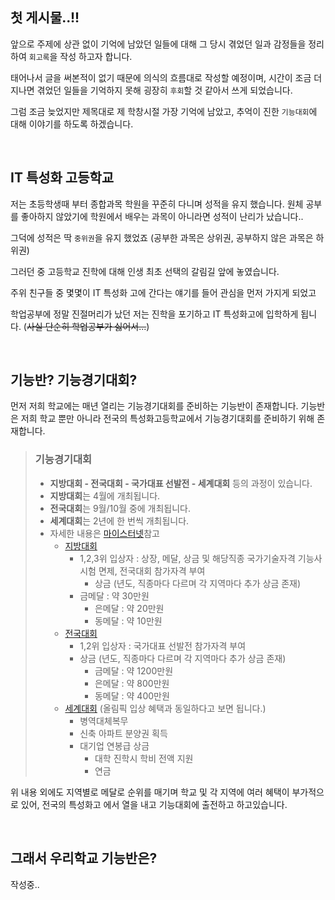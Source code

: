 ## 첫 게시물..!!

앞으로 주제에 상관 없이 기억에 남았던 일들에 대해 그 당시 겪었던 일과 감정들을 정리하여 `회고록`을 작성 하고자 합니다.

태어나서 글을 써본적이 없기 때문에 의식의 흐름대로 작성할 예정이며, 시간이 조금 더 지나면 겪었던 일들을 기억하지 못해 굉장히 `후회`할 것 같아서 쓰게 되었습니다.

그럼 조금 늦었지만 제목대로 제 학창시절 가장 기억에 남았고, 추억이 진한 `기능대회`에 대해 이야기를 하도록 하겠습니다.

<br/>

## IT 특성화 고등학교

저는 초등학생때 부터 종합과목 학원을 꾸준히 다니며 성적을 유지 했습니다.
원체 공부를 좋아하지 않았기에 학원에서 배우는 과목이 아니라면 성적이 난리가 났습니다..

그덕에 성적은 딱 `중위권`을 유지 했었죠 (공부한 과목은 상위권, 공부하지 않은 과목은 하위권)

그러던 중 고등학교 진학에 대해 인생 최초 선택의 갈림길 앞에 놓였습니다.

주위 친구들 중 몇몇이 IT 특성화 고에 간다는 얘기를 들어 관심을 먼저 가지게 되었고

학업공부에 정말 진절머리가 났던 저는 진학을 포기하고 IT 특성화고에 입학하게 됩니다. (~~사실 단순히 학업공부가 싫어서...~~)

<br/>

## 기능반? 기능경기대회?

먼저 저희 학교에는 매년 열리는 기능경기대회를 준비하는 기능반이 존재합니다.
기능반은 저희 학교 뿐만 아니라 전국의 특성화고등학교에서 기능경기대회를 준비하기 위해 존재합니다.

> ### 기능경기대회
>
> - **지방대회 - 전국대회 - 국가대표 선발전 - 세계대회** 등의 과정이 있습니다.
> - **지방대회**는 4월에 개최됩니다.
> - **전국대회**는 9월/10월 중에 개최됩니다.
> - **세계대회**는 2년에 한 번씩 개최됩니다.
> - 자세한 내용은 [마이스터넷](https://meister.hrdkorea.or.kr/main/main.do)참고
>   - [지방대회](https://meister.hrdkorea.or.kr/sub/3/2/1/20160512110924569100_view.do)
>     - 1,2,3위 입상자 : 상장, 메달, 상금 및 해당직종 국가기술자격 기능사 시험 면제, 전국대회 참가자격 부여
>       - 상금 (년도, 직종마다 다르며 각 지역마다 추가 상금 존재)
>     - 금메달 : 약 30만원
>       - 은메달 : 약 20만원
>       - 동메달 : 약 10만원
>   - [전국대회](https://meister.hrdkorea.or.kr/sub/3/3/1/20160512111525375100_view.do)
>     - 1,2위 입상자 : 국가대표 선발전 참가자격 부여
>     - 상금 (년도, 직종마다 다르며 각 지역마다 추가 상금 존재)
>       - 금메달 : 약 1200만원
>       - 은메달 : 약 800만원
>       - 동메달 : 약 400만원
>   - [세계대회](https://meister.hrdkorea.or.kr/sub/3/4/1/20160512111859974100_view.do) (올림픽 입상 혜택과 동일하다고 보면 됩니다.)
>     - 병역대체복무
>     - 신축 아파트 분양권 획득
>     - 대기업 연봉급 상금
>       - 대학 진학시 학비 전액 지원
>       - 연금

위 내용 외에도 지역별로 메달로 순위를 매기며 학교 및 각 지역에 여러 혜택이 부가적으로 있어, 전국의 특성화고 에서 열을 내고 기능대회에 출전하고 하고있습니다.

<br/>

## 그래서 우리학교 기능반은?

작성중..
